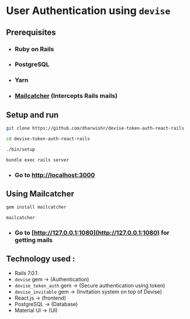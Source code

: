 # User Authentication using `devise`

## Prerequisites
* ### Ruby on Rails
* ### PostgreSQL
* ### Yarn
* ### [Mailcatcher](https://mailcatcher.me/) (Intercepts Rails mails)

## Setup and run
```bash
git clone https://github.com/dharwishr/devise-token-auth-react-rails

cd devise-token-auth-react-rails

./bin/setup

bundle exec rails server
```
* ### Go to [http://localhost:3000](http://localhost:3000)
## Using Mailcatcher
```bash
gem install mailcatcher

mailcatcher
```
* ### Go to [http://127.0.0.1:1080](http://127.0.0.1:1080) for getting mails
## Technology used :
* Rails 7.0.1
* `devise` gem -> (Authentication)
* `devise_token_auth` gem -> (Secure authentication using token)
* `devise_invitable` gem -> (Invitation system on top of Devise)
* React.js -> (frontend)
* PostgreSQL -> (Database)
* Material UI -> (UI)
